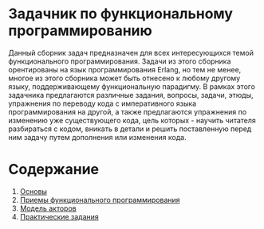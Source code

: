 # Задачник по функциональному программированию

Данный сборник задач предназначен для всех интересующихся темой функционального
программирования. Задачи из этого сборника орентированы на язык программирования
Erlang, но тем не менее, многое из этого сборника может быть отнесено к любому
другому языку, поддерживающему функциональную парадигму. В рамках этого
задачника предлагаются различные задания, вопросы, задачи, этюды, упражнения по
переводу кода с императивного языка программирования на другой, а также
предлагаются упражнения по изменению уже существующего кода, цель которых -
научить читателя разбираться с кодом, вникать в детали и решить поставленную
перед ним задачу путем дополнения или изменения кода.

# Содержание

1. [Основы](tasks/1-basic.md)
1. [Приемы функционального программирования](tasks/2-advanced.md)
1. [Модель акторов](tasks/3-actors.md)
1. [Практические задания](tasks/practice.md)
